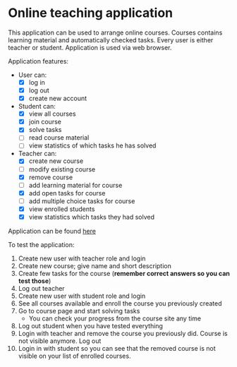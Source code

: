 # Online teaching application

This application can be used to arrange online courses. Courses contains learning material and automatically checked tasks. Every user is either teacher or student. Application is used via web browser.

Application features:
-  User can:
    - [x] log in
    - [x] log out
    - [x] create new account
- Student can:
    - [x] view all courses
    - [x] join course
    - [x] solve tasks
    - [ ] read course material
    - [ ] view statistics of which tasks he has solved
- Teacher can:
    - [x] create new course
    - [ ] modify existing course
    - [x] remove course
    - [ ] add learning material for course
    - [x] add open tasks for course
    - [ ] add multiple choice tasks for course
    - [x] view enrolled students
    - [x] view statistics which tasks they had solved

Application can be found [here](https://onlinte-teaching-application.herokuapp.com/)  

To test the application:
1. Create new user with teacher role and login
2. Create new course; give name and short description
3. Create few tasks for the course (**remember correct answers so you can test those**)
4. Log out teacher
5. Create new user with student role and login
6. See all courses available and enroll the course you previously created
7. Go to course page and start solving tasks
    * You can check your progress from the course site any time
8. Log out student when you have tested everything
9. Login with teacher and remove the course you previously did. Course is not visible anymore. Log out
10. Login in with student so you can see that the removed course is not visible on your list of enrolled courses.